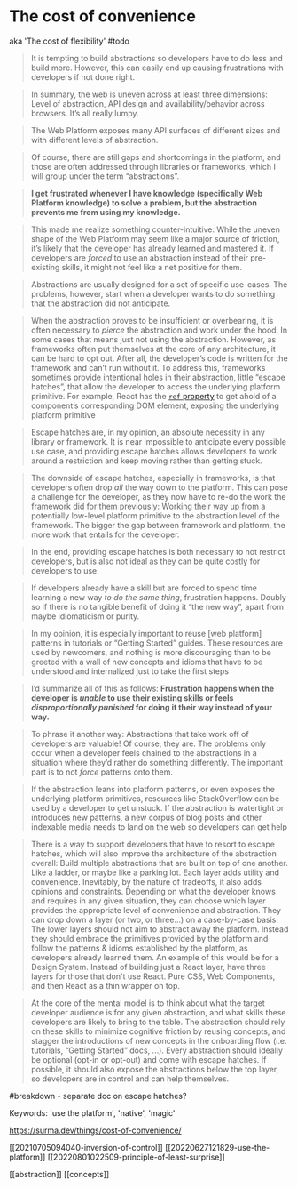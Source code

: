 # The cost of convenience

aka 'The cost of flexibility'
#todo

>It is tempting to build abstractions so developers have to do less and build more. However, this can easily end up causing frustrations with developers if not done right.

>In summary, the web is uneven across at least three dimensions: Level of abstraction, API design and availability/behavior across browsers. It’s all really lumpy.

>The Web Platform exposes many API surfaces of different sizes and with different levels of abstraction.

>Of course, there are still gaps and shortcomings in the platform, and those are often addressed through libraries or frameworks, which I will group under the term “abstractions”.

>**I get frustrated whenever I have knowledge (specifically Web Platform knowledge) to solve a problem, but the abstraction prevents me from using my knowledge.**

>This made me realize something counter-intuitive: While the uneven shape of the Web Platform may seem like a major source of friction, it’s likely that the developer has already learned and mastered it. If developers are _forced_ to use an abstraction instead of their pre-existing skills, it might not feel like a net positive for them.

>Abstractions are usually designed for a set of specific use-cases. The problems, however, start when a developer wants to do something that the abstraction did not anticipate.

>When the abstraction proves to be insufficient or overbearing, it is often necessary to _pierce_ the abstraction and work under the hood. In some cases that means just not using the abstraction. However, as frameworks often put themselves at the core of any architecture, it can be hard to opt out. After all, the developer’s code is written for the framework and can’t run without it. To address this, frameworks sometimes provide intentional holes in their abstraction, little “escape hatches”, that allow the developer to access the underlying platform primitive. For example, React has the [`ref` property](https://reactjs.org/docs/refs-and-the-dom.html) to get ahold of a component’s corresponding DOM element, exposing the underlying platform primitive

>Escape hatches are, in my opinion, an absolute necessity in any library or framework. It is near impossible to anticipate every possible use case, and providing escape hatches allows developers to work around a restriction and keep moving rather than getting stuck.

>The downside of escape hatches, especially in frameworks, is that developers often drop _all_ the way down to the platform. This can pose a challenge for the developer, as they now have to re-do the work the framework did for them previously: Working their way up from a potentially low-level platform primitive to the abstraction level of the framework. The bigger the gap between framework and platform, the more work that entails for the developer.

>In the end, providing escape hatches is both necessary to not restrict developers, but is also not ideal as they can be quite costly for developers to use.

>If developers already have a skill but are forced to spend time learning a new way _to do the same thing_, frustration happens. Doubly so if there is no tangible benefit of doing it “the new way”, apart from maybe idiomaticism or purity.

>In my opinion, it is especially important to reuse \[web platform\] patterns in tutorials or “Getting Started” guides. These resources are used by newcomers, and nothing is more discouraging than to be greeted with a wall of new concepts and idioms that have to be understood and internalized just to take the first steps

>I’d summarize all of this as follows: **Frustration happens when the developer is _unable_ to use their existing skills or feels _disproportionally punished_ for doing it their way instead of your way.**

>To phrase it another way: Abstractions that take work off of developers are valuable! Of course, they are. The problems only occur when a developer feels chained to the abstractions in a situation where they’d rather do something differently. The important part is to not _force_ patterns onto them.

>If the abstraction leans into platform patterns, or even exposes the underlying platform primitives, resources like StackOverflow can be used by a developer to get unstuck. If the abstraction is watertight or introduces new patterns, a new corpus of blog posts and other indexable media needs to land on the web so developers can get help

>There is a way to support developers that have to resort to escape hatches, which will also improve the architecture of the abstraction overall: Build multiple abstractions that are built on top of one another. Like a ladder, or maybe like a parking lot. Each layer adds utility and convenience. Inevitably, by the nature of tradeoffs, it also adds opinions and constraints. Depending on what the developer knows and requires in any given situation, they can choose which layer provides the appropriate level of convenience and abstraction. They can drop down a layer (or two, or three...) on a case-by-case basis.
>The lower layers should not aim to abstract away the platform. Instead they should embrace the primitives provided by the platform and follow the patterns & idioms established by the platform, as developers already learned them.
>An example of this would be for a Design System. Instead of building just a React layer, have three layers for those that don't use React. Pure CSS, Web Components, and then React as a thin wrapper on top.

>At the core of the mental model is to think about what the target developer audience is for any given abstraction, and what skills these developers are likely to bring to the table. The abstraction should rely on these skills to minimize cognitive friction by reusing concepts, and stagger the introductions of new concepts in the onboarding flow (i.e. tutorials, “Getting Started” docs, ...). Every abstraction should ideally be optional (opt-in or opt-out) and come with escape hatches. If possible, it should also expose the abstractions below the top layer, so developers are in control and can help themselves.

#breakdown - separate doc on escape hatches?

Keywords: 'use the platform', 'native', 'magic'

https://surma.dev/things/cost-of-convenience/

[[20210705094040-inversion-of-control]]
[[20220627121829-use-the-platform]]
[[20220801022509-principle-of-least-surprise]]

[[abstraction]]
[[concepts]]